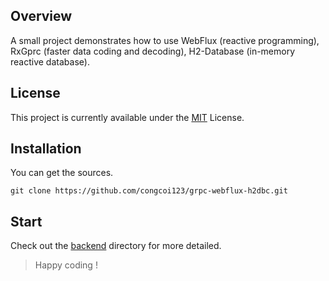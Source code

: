 ## Overview
A small project demonstrates how to use WebFlux (reactive programming), RxGprc (faster data coding and decoding), H2-Database (in-memory reactive database).


## License
This project is currently available under the [MIT](LICENSE) License.

## Installation
You can get the sources.
```
git clone https://github.com/congcoi123/grpc-webflux-h2dbc.git
```

## Start
Check out the [backend](backend) directory for more detailed.

> Happy coding !
